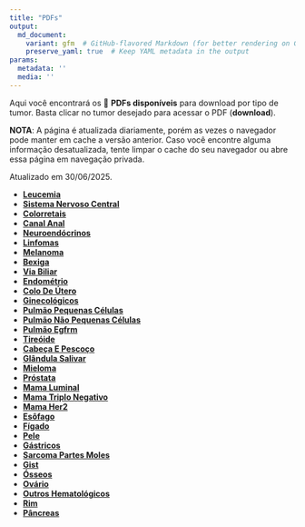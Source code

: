 ```yaml
---
title: "PDFs"
output: 
  md_document:
    variant: gfm  # GitHub-flavored Markdown (for better rendering on GitHub)
    preserve_yaml: true  # Keep YAML metadata in the output
params:
  metadata: ''
  media: ''
---
```


<script async src="https://scripts.simpleanalyticscdn.com/latest.js"></script>

Aqui você encontrará os 📝 **PDFs disponíveis** para download por tipo
de tumor. Basta clicar no tumor desejado para acessar o PDF
(**download**).

**NOTA**: A página é atualizada diariamente, porém as vezes o navegador
pode manter em cache a versão anterior. Caso você encontre alguma
informação desatualizada, tente limpar o cache do seu navegador ou abre
essa página em navegação privada.

Atualizado em 30/06/2025.

- [**Leucemia**](https://coeoralmeds-e768.restdb.io/media/68622038f63b8048001f409f?download=true)
- [**Sistema Nervoso
  Central**](https://coeoralmeds-e768.restdb.io/media/6862203af63b8048001f40a2?download=true)
- [**Colorretais**](https://coeoralmeds-e768.restdb.io/media/6862203df63b8048001f40a7?download=true)
- [**Canal
  Anal**](https://coeoralmeds-e768.restdb.io/media/6862203ff63b8048001f40a9?download=true)
- [**Neuroendócrinos**](https://coeoralmeds-e768.restdb.io/media/68622041f63b8048001f40ab?download=true)
- [**Linfomas**](https://coeoralmeds-e768.restdb.io/media/68622043f63b8048001f40ad?download=true)
- [**Melanoma**](https://coeoralmeds-e768.restdb.io/media/68622045f63b8048001f40af?download=true)
- [**Bexiga**](https://coeoralmeds-e768.restdb.io/media/68622047f63b8048001f40b1?download=true)
- [**Via
  Biliar**](https://coeoralmeds-e768.restdb.io/media/68622048f63b8048001f40b3?download=true)
- [**Endométrio**](https://coeoralmeds-e768.restdb.io/media/6862204af63b8048001f40b5?download=true)
- [**Colo De
  Útero**](https://coeoralmeds-e768.restdb.io/media/6862204cf63b8048001f40b7?download=true)
- [**Ginecológicos**](https://coeoralmeds-e768.restdb.io/media/6862204df63b8048001f40b9?download=true)
- [**Pulmão Pequenas
  Células**](https://coeoralmeds-e768.restdb.io/media/68622050f63b8048001f40bb?download=true)
- [**Pulmão Não Pequenas
  Células**](https://coeoralmeds-e768.restdb.io/media/68622051f63b8048001f40bd?download=true)
- [**Pulmão
  Egfrm**](https://coeoralmeds-e768.restdb.io/media/68622053f63b8048001f40bf?download=true)
- [**Tireóide**](https://coeoralmeds-e768.restdb.io/media/68622057f63b8048001f40c3?download=true)
- [**Cabeça E
  Pescoço**](https://coeoralmeds-e768.restdb.io/media/68622058f63b8048001f40c5?download=true)
- [**Glândula
  Salivar**](https://coeoralmeds-e768.restdb.io/media/6862205af63b8048001f40c6?download=true)
- [**Mieloma**](https://coeoralmeds-e768.restdb.io/media/6862205cf63b8048001f40c9?download=true)
- [**Próstata**](https://coeoralmeds-e768.restdb.io/media/6862205ef63b8048001f40cb?download=true)
- [**Mama
  Luminal**](https://coeoralmeds-e768.restdb.io/media/68622062f63b8048001f40d3?download=true)
- [**Mama Triplo
  Negativo**](https://coeoralmeds-e768.restdb.io/media/68622063f63b8048001f40d5?download=true)
- [**Mama
  Her2**](https://coeoralmeds-e768.restdb.io/media/68622065f63b8048001f40d7?download=true)
- [**Esôfago**](https://coeoralmeds-e768.restdb.io/media/68622067f63b8048001f40d9?download=true)
- [**Fígado**](https://coeoralmeds-e768.restdb.io/media/68622068f63b8048001f40db?download=true)
- [**Pele**](https://coeoralmeds-e768.restdb.io/media/6862206af63b8048001f40dd?download=true)
- [**Gástricos**](https://coeoralmeds-e768.restdb.io/media/6862206cf63b8048001f40df?download=true)
- [**Sarcoma Partes
  Moles**](https://coeoralmeds-e768.restdb.io/media/6862206ef63b8048001f40e1?download=true)
- [**Gist**](https://coeoralmeds-e768.restdb.io/media/6862206ff63b8048001f40e3?download=true)
- [**Ósseos**](https://coeoralmeds-e768.restdb.io/media/68622071f63b8048001f40e5?download=true)
- [**Ovário**](https://coeoralmeds-e768.restdb.io/media/68622073f63b8048001f40e7?download=true)
- [**Outros
  Hematológicos**](https://coeoralmeds-e768.restdb.io/media/68622074f63b8048001f40e9?download=true)
- [**Rim**](https://coeoralmeds-e768.restdb.io/media/68622076f63b8048001f40eb?download=true)
- [**Pâncreas**](https://coeoralmeds-e768.restdb.io/media/68622078f63b8048001f40ed?download=true)
